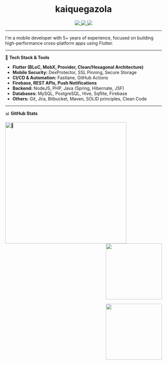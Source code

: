 <h1 align="center">kaiquegazola </h1>

<p align="center">
  <a href="https://www.linkedin.com/in/kaique-gazola/">
    <img src="https://img.shields.io/badge/LinkedIn-kaiquegazola-blue?logo=linkedin&style=flat-square" />
  </a>
  <a href="mailto:kaiquegazola@outlook.com">
    <img src="https://img.shields.io/badge/Email-kaiquegazola@outlook.com-informational?style=flat-square&logo=gmail" />
  </a>
  <a href="https://kaique.dev">
    <img src="https://img.shields.io/badge/Portfolio-kaique.dev-success?style=flat-square&logo=firefox" />
  </a>
</p>

---

I'm a mobile developer with 5+ years of experience, focused on building high-performance cross-platform apps using Flutter.

---

🧰 **Tech Stack & Tools**

- **Flutter (BLoC, MobX, Provider, Clean/Hexagonal Architecture)**
- **Mobile Security:** DexProtector, SSL Pinning, Secure Storage
- **CI/CD & Automation:** Fastlane, GitHub Actions
- **Firebase, REST APIs, Push Notifications**
- **Backend:** NodeJS, PHP, Java (Spring, Hibernate, JSF)
- **Databases:** MySQL, PostgreSQL, Hive, Sqflite, Firebase
- **Others:** Git, Jira, Bitbucket, Maven, SOLID principles, Clean Code

---

📊 **GitHub Stats**

[<img align="left" width="390" alt="🦑" src="https://raw.githubusercontent.com/gist/kaiquegazola/e0beea62232204bc0c22791a8ec63a62/raw/a54c2fbaef96d912952e72bc7524a89d23ab3358/github-metrics.svg">](#)

<p align="right">
  <img height="180em" src="https://streak-stats.demolab.com?user=kaiquegazola&theme=dark">
</p>
<img align="right" height="180em" src="https://github-readme-activity-graph.vercel.app/graph?username=kaiquegazola&theme=dracula&hide_border=true">

